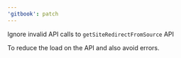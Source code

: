 ```yaml
---
'gitbook': patch
---
```


Ignore invalid API calls to `getSiteRedirectFromSource` API

To reduce the load on the API and also avoid errors.
